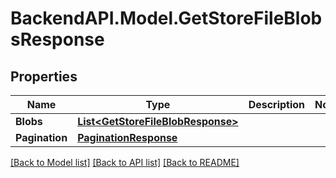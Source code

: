 # BackendAPI.Model.GetStoreFileBlobsResponse

## Properties

Name | Type | Description | Notes
------------ | ------------- | ------------- | -------------
**Blobs** | [**List&lt;GetStoreFileBlobResponse&gt;**](GetStoreFileBlobResponse.md) |  | 
**Pagination** | [**PaginationResponse**](PaginationResponse.md) |  | 

[[Back to Model list]](../README.md#documentation-for-models) [[Back to API list]](../README.md#documentation-for-api-endpoints) [[Back to README]](../README.md)

